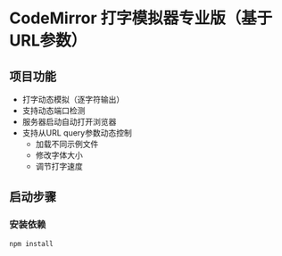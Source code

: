 # CodeMirror 打字模拟器专业版（基于URL参数）

## 项目功能

- 打字动态模拟（逐字符输出）
- 支持动态端口检测
- 服务器启动自动打开浏览器
- 支持从URL query参数动态控制
  - 加载不同示例文件
  - 修改字体大小
  - 调节打字速度

## 启动步骤

### 安装依赖

```bash
npm install
